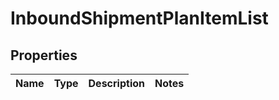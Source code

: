 
# InboundShipmentPlanItemList

## Properties
Name | Type | Description | Notes
------------ | ------------- | ------------- | -------------



